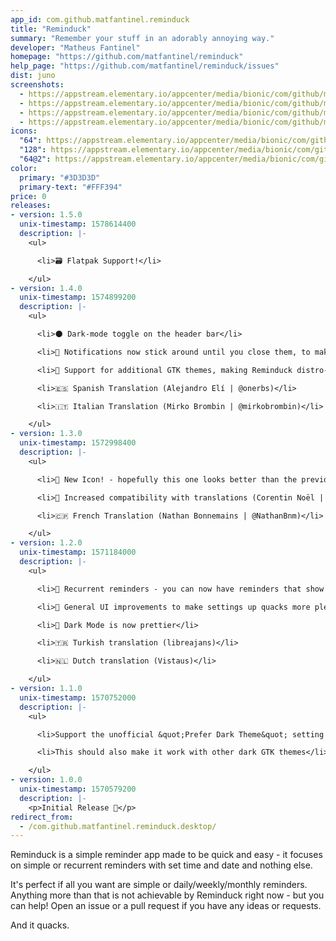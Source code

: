 ```yaml
---
app_id: com.github.matfantinel.reminduck
title: "Reminduck"
summary: "Remember your stuff in an adorably annoying way."
developer: "Matheus Fantinel"
homepage: "https://github.com/matfantinel/reminduck"
help_page: "https://github.com/matfantinel/reminduck/issues"
dist: juno
screenshots:
  - https://appstream.elementary.io/appcenter/media/bionic/com/github/matfantinel.reminduck/B0452F67A0A90975F5A01D00F4553FE6/screenshots/image-1_orig.png
  - https://appstream.elementary.io/appcenter/media/bionic/com/github/matfantinel.reminduck/B0452F67A0A90975F5A01D00F4553FE6/screenshots/image-2_orig.png
  - https://appstream.elementary.io/appcenter/media/bionic/com/github/matfantinel.reminduck/B0452F67A0A90975F5A01D00F4553FE6/screenshots/image-3_orig.png
  - https://appstream.elementary.io/appcenter/media/bionic/com/github/matfantinel.reminduck/B0452F67A0A90975F5A01D00F4553FE6/screenshots/image-4_orig.png
icons:
  "64": https://appstream.elementary.io/appcenter/media/bionic/com/github/matfantinel.reminduck/B0452F67A0A90975F5A01D00F4553FE6/icons/64x64/com.github.matfantinel.reminduck_com.github.matfantinel.reminduck.png
  "128": https://appstream.elementary.io/appcenter/media/bionic/com/github/matfantinel.reminduck/B0452F67A0A90975F5A01D00F4553FE6/icons/128x128/com.github.matfantinel.reminduck_com.github.matfantinel.reminduck.png
  "64@2": https://appstream.elementary.io/appcenter/media/bionic/com/github/matfantinel.reminduck/B0452F67A0A90975F5A01D00F4553FE6/icons/64x64@2/com.github.matfantinel.reminduck_com.github.matfantinel.reminduck.png
color:
  primary: "#3D3D3D"
  primary-text: "#FFF394"
price: 0
releases:
- version: 1.5.0
  unix-timestamp: 1578614400
  description: |-
    <ul>

      <li>🗃️ Flatpak Support!</li>

    </ul>
- version: 1.4.0
  unix-timestamp: 1574899200
  description: |-
    <ul>

      <li>🌑 Dark-mode toggle on the header bar</li>

      <li>🔔 Notifications now stick around until you close them, to make sure you don&apos;t miss your quacks</li>

      <li>🌟 Support for additional GTK themes, making Reminduck distro-agnostic</li>

      <li>🇪🇸 Spanish Translation (Alejandro Elí | @onerbs)</li>

      <li>🇮🇹 Italian Translation (Mirko Brombin | @mirkobrombin)</li>

    </ul>
- version: 1.3.0
  unix-timestamp: 1572998400
  description: |-
    <ul>

      <li>🐥️ New Icon! - hopefully this one looks better than the previous one. With great help from Nararyans R.I. (@Fatih20)</li>

      <li>💁‍ Increased compatibility with translations (Corentin Noël | @tintou)</li>

      <li>🇨🇵️ French Translation (Nathan Bonnemains | @NathanBnm)</li>

    </ul>
- version: 1.2.0
  unix-timestamp: 1571184000
  description: |-
    <ul>

      <li>🔁️ Recurrent reminders - you can now have reminders that show up in set periods of time: every day, week, month, or a set interval</li>

      <li>🌟️ General UI improvements to make settings up quacks more pleasant</li>

      <li>🌃️ Dark Mode is now prettier</li>

      <li>🇹🇷 Turkish translation (libreajans)</li>

      <li>🇳🇱 Dutch translation (Vistaus)</li>

    </ul>
- version: 1.1.0
  unix-timestamp: 1570752000
  description: |-
    <ul>

      <li>Support the unofficial &quot;Prefer Dark Theme&quot; setting 🌝️</li>

      <li>This should also make it work with other dark GTK themes</li>

    </ul>
- version: 1.0.0
  unix-timestamp: 1570579200
  description: |-
    <p>Initial Release 🦆</p>
redirect_from:
  - /com.github.matfantinel.reminduck.desktop/
---
```


<p>Reminduck is a simple reminder app made to be quick and easy - it focuses on simple or recurrent reminders with set time and date and nothing else.</p>
<p>It&apos;s perfect if all you want are simple or daily/weekly/monthly reminders. Anything more than that is not achievable by Reminduck right now - but you can help! Open an issue or a pull request if you have any ideas or requests.</p>
<p>And it quacks.</p>